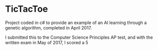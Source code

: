 # TicTacToe
Project coded in c# to provide an example of an AI learning through a genetic algorithm, completed in April 2017.

I submitted this to the Computer Science Principles AP test, and with the written exam in May of 2017, I scored a 5
